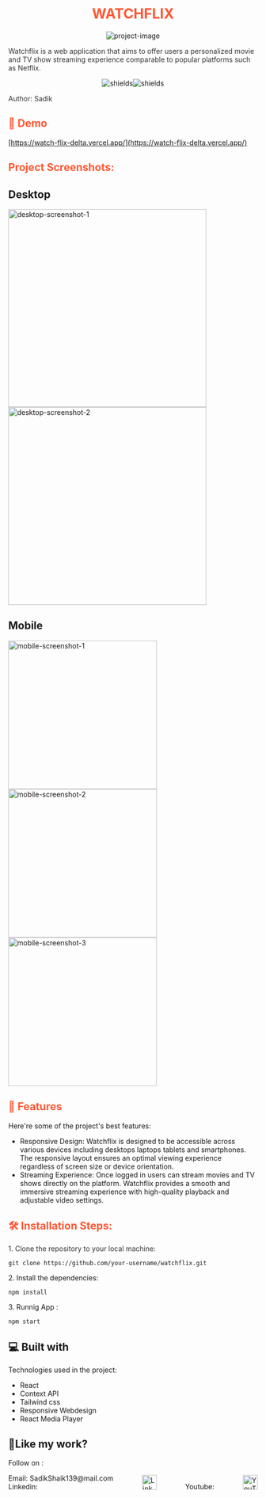 <h1 align="center" id="title" style="color: #ff5733;">WATCHFLIX</h1>

<p align="center"><img src="https://watch-flix-delta.vercel.app/logo.262e2336.png" alt="project-image"></p>

<p id="description" style="color: #333;">Watchflix is a web application that aims to offer users a personalized movie and TV show streaming experience comparable to popular platforms such as Netflix.</p>

<p align="center"><img src="https://img.shields.io/badge/React-%5E18.2.0-red" alt="shields"><img src="https://img.shields.io/badge/Tailwind-%5E18.2.0-blue" alt="shields"></p>
<p style="color: #333;"> Author: Sadik</p>
<h2 style="color: #ff5733;">🚀 Demo</h2>

[https://watch-flix-delta.vercel.app/](https://watch-flix-delta.vercel.app/)

<h2 style="color: #ff5733;">Project Screenshots:</h2>

## Desktop 

<p float="left">
  <img src="https://i.postimg.cc/xTJqg98f/ss1.png" alt="desktop-screenshot-1" width="400px">
  <img src="https://i.postimg.cc/8C9T76dL/ss3.png" alt="desktop-screenshot-2" width="400px">
</p>

## Mobile 

<p float="left">
  <img src="https://i.postimg.cc/50ypRXDK/Whats-App-Image-2024-05-14-at-10-11-07-PM.jpg" alt="mobile-screenshot-1" width="300px">
  <img src="https://i.postimg.cc/k5ffsQYt/Whats-App-Image-2024-05-14-at-10-11-06-PM.jpg" alt="mobile-screenshot-2" width="300px">
  <img src="https://i.postimg.cc/ZRQjtTSb/Whats-App-Image-2024-05-14-at-10-11-07-PM-1.jpg" alt="mobile-screenshot-3" width="300px">
</p>

<h2 style="color: #ff5733;">🧐 Features</h2>

Here're some of the project's best features:

*   Responsive Design: Watchflix is designed to be accessible across various devices including desktops laptops tablets and smartphones. The responsive layout ensures an optimal viewing experience regardless of screen size or device orientation.
*   Streaming Experience: Once logged in users can stream movies and TV shows directly on the platform. Watchflix provides a smooth and immersive streaming experience with high-quality playback and adjustable video settings.

<h2 style="color: #ff5733;">🛠️ Installation Steps:</h2>

<p style="color: #333;">1. Clone the repository to your local machine:</p>



```
git clone https://github.com/your-username/watchflix.git
```

<p>2. Install the dependencies:</p>

```
npm install
```

<p>3. Runnig App :</p>

```
npm start
```

  
  
<h2>💻 Built with</h2>

Technologies used in the project:

*   React
*   Context API
*   Tailwind css
*   Responsive Webdesign
*   React Media Player

<h2>💖Like my work?</h2>

Follow on :
<p style="display: flex; justify-content: space-between; align-items: center;">
  Email: SadikShaik139@mail.com <br>
  Linkedin: <a href="https://www.linkedin.com/in/sadik-uzumaki555/"><img src="https://as1.ftcdn.net/v2/jpg/04/74/05/94/1000_F_474059464_qldYuzxaUWEwNTtYBJ44VN89ARuFktHW.jpg" alt="LinkedIn" width="30"></a> <br>
  Youtube: <a href="https://www.youtube.com/@SoftwareCoolie01"><img src="https://content.linkedin.com/content/dam/brand/site/img/logo/logo-hero.png" alt="YouTube" width="30"></a>
</p>




